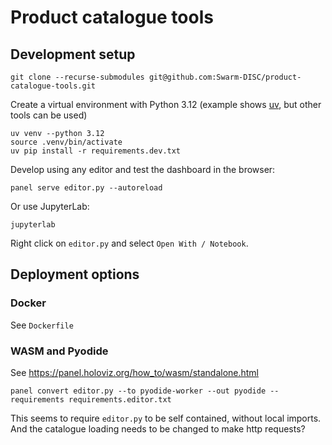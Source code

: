 # Product catalogue tools

## Development setup

```
git clone --recurse-submodules git@github.com:Swarm-DISC/product-catalogue-tools.git
```

Create a virtual environment with Python 3.12 (example shows [uv](https://docs.astral.sh/uv/), but other tools can be used)
```
uv venv --python 3.12
source .venv/bin/activate
uv pip install -r requirements.dev.txt
```

Develop using any editor and test the dashboard in the browser:
```
panel serve editor.py --autoreload
```

Or use JupyterLab:
```
jupyterlab
```
Right click on `editor.py` and select `Open With / Notebook`.

## Deployment options

### Docker

See `Dockerfile`

### WASM and Pyodide

See <https://panel.holoviz.org/how_to/wasm/standalone.html>
```
panel convert editor.py --to pyodide-worker --out pyodide --requirements requirements.editor.txt
```
This seems to require `editor.py` to be self contained, without local imports. And the catalogue loading needs to be changed to make http requests?
